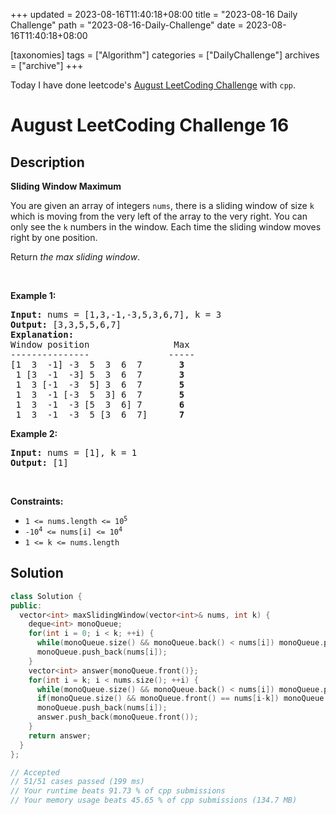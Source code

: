 +++
updated = 2023-08-16T11:40:18+08:00
title = "2023-08-16 Daily Challenge"
path = "2023-08-16-Daily-Challenge"
date = 2023-08-16T11:40:18+08:00

[taxonomies]
tags = ["Algorithm"]
categories = ["DailyChallenge"]
archives = ["archive"]
+++

Today I have done leetcode's [August LeetCoding Challenge](https://leetcode.com/problems/sliding-window-maximum/) with `cpp`.

<!-- more -->

# August LeetCoding Challenge 16

## Description

**Sliding Window Maximum**

<p>You are given an array of integers&nbsp;<code>nums</code>, there is a sliding window of size <code>k</code> which is moving from the very left of the array to the very right. You can only see the <code>k</code> numbers in the window. Each time the sliding window moves right by one position.</p>

<p>Return <em>the max sliding window</em>.</p>

<p>&nbsp;</p>
<p><strong class="example">Example 1:</strong></p>

<pre>
<strong>Input:</strong> nums = [1,3,-1,-3,5,3,6,7], k = 3
<strong>Output:</strong> [3,3,5,5,6,7]
<strong>Explanation:</strong> 
Window position                Max
---------------               -----
[1  3  -1] -3  5  3  6  7       <strong>3</strong>
 1 [3  -1  -3] 5  3  6  7       <strong>3</strong>
 1  3 [-1  -3  5] 3  6  7      <strong> 5</strong>
 1  3  -1 [-3  5  3] 6  7       <strong>5</strong>
 1  3  -1  -3 [5  3  6] 7       <strong>6</strong>
 1  3  -1  -3  5 [3  6  7]      <strong>7</strong>
</pre>

<p><strong class="example">Example 2:</strong></p>

<pre>
<strong>Input:</strong> nums = [1], k = 1
<strong>Output:</strong> [1]
</pre>

<p>&nbsp;</p>
<p><strong>Constraints:</strong></p>

<ul>
	<li><code>1 &lt;= nums.length &lt;= 10<sup>5</sup></code></li>
	<li><code>-10<sup>4</sup> &lt;= nums[i] &lt;= 10<sup>4</sup></code></li>
	<li><code>1 &lt;= k &lt;= nums.length</code></li>
</ul>


## Solution

``` cpp
class Solution {
public:
  vector<int> maxSlidingWindow(vector<int>& nums, int k) {
    deque<int> monoQueue;
    for(int i = 0; i < k; ++i) {
      while(monoQueue.size() && monoQueue.back() < nums[i]) monoQueue.pop_back();
      monoQueue.push_back(nums[i]);
    }
    vector<int> answer{monoQueue.front()};
    for(int i = k; i < nums.size(); ++i) {
      while(monoQueue.size() && monoQueue.back() < nums[i]) monoQueue.pop_back();
      if(monoQueue.size() && monoQueue.front() == nums[i-k]) monoQueue.pop_front();
      monoQueue.push_back(nums[i]);
      answer.push_back(monoQueue.front());
    }
    return answer;
  }
};

// Accepted
// 51/51 cases passed (199 ms)
// Your runtime beats 91.73 % of cpp submissions
// Your memory usage beats 45.65 % of cpp submissions (134.7 MB)
```
